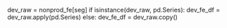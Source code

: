 dev_raw = nonprod_fe[seg]
    if isinstance(dev_raw, pd.Series):
        dev_fe_df = dev_raw.apply(pd.Series)
    else:
        dev_fe_df = dev_raw.copy()
